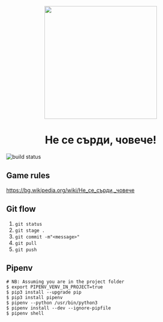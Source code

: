 <p align="center"><img src="https://i.ibb.co/6HMkNLY/1551803344-ne-se-surdi.jpg" width="300"></p>

<p><h1 align="center">Не се сърди, човече!</h1></p>

![build status](https://github.com/mapto/4oBe4e/workflows/build/badge.svg)

## Game rules
https://bg.wikipedia.org/wiki/Не_се_сърди,_човече

## Git flow
1. ```git status```
1. ```git stage .```
1. ```git commit -m"<message>"```
1. ```git pull```
1. ```git push```

## Pipenv
```
# NB: Assuming you are in the project folder
$ export PIPENV_VENV_IN_PROJECT=true
$ pip3 install --upgrade pip
$ pip3 install pipenv
$ pipenv --python /usr/bin/python3
$ pipenv install --dev --ignore-pipfile
$ pipenv shell
```

